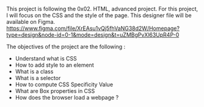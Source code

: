 This project is following the 0x02. HTML, advanced project.
For this project, I will focus on the CSS and the style of the page.
This designer file will be available on Figma.
https://www.figma.com/file/XrEAsu1vQj5fhVaNG38d2W/Homepage?type=design&node-id=0-1&mode=design&t=uZMBgPvXl63UpR4P-0

The objectives of the project are the following :
- Understand what is CSS
- How to add style to an element
- What is a class
- What is a selector
- How to compute CSS Specificity Value
- What are Box properties in CSS
- How does the browser load a webpage ?